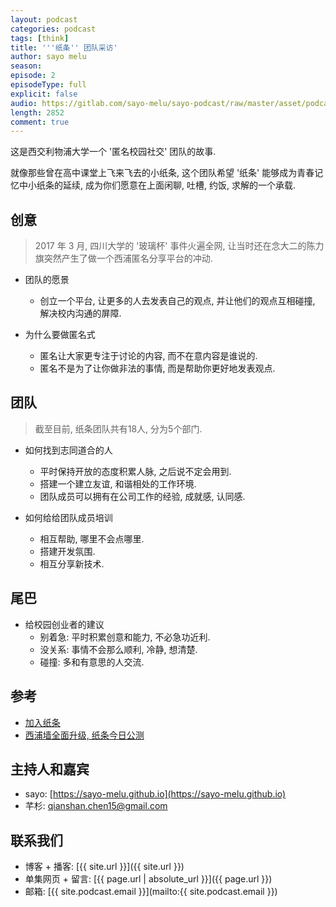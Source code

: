 ```yaml
---
layout: podcast
categories: podcast
tags: [think]
title: '''纸条'' 团队采访'
author: sayo melu
season:
episode: 2
episodeType: full
explicit: false
audio: https://gitlab.com/sayo-melu/sayo-podcast/raw/master/asset/podcast/2019-7-26-zhitiao-team-interview.m4a
length: 2852
comment: true
---
```


这是西交利物浦大学一个 '匿名校园社交' 团队的故事.

就像那些曾在高中课堂上飞来飞去的小纸条, 这个团队希望 '纸条' 能够成为青春记忆中小纸条的延续, 成为你们愿意在上面闲聊, 吐槽, 约饭, 求解的一个承载.

## 创意

> 2017 年 3 月, 四川大学的 '玻璃杯' 事件火遍全网, 让当时还在念大二的陈力旗突然产生了做一个西浦匿名分享平台的冲动.

- 团队的愿景
  - 创立一个平台, 让更多的人去发表自己的观点, 并让他们的观点互相碰撞, 解决校内沟通的屏障.

- 为什么要做匿名式
  - 匿名让大家更专注于讨论的内容, 而不在意内容是谁说的.
  - 匿名不是为了让你做非法的事情, 而是帮助你更好地发表观点.

## 团队

> 截至目前, 纸条团队共有18人, 分为5个部门.

- 如何找到志同道合的人
  - 平时保持开放的态度积累人脉, 之后说不定会用到.
  - 搭建一个建立友谊, 和谐相处的工作环境.
  - 团队成员可以拥有在公司工作的经验, 成就感, 认同感.

- 如何给给团队成员培训
  - 相互帮助, 哪里不会点哪里.
  - 搭建开发氛围.
  - 相互分享新技术.

## 尾巴

- 给校园创业者的建议
  - 别着急: 平时积累创意和能力, 不必急功近利.
  - 没关系: 事情不会那么顺利, 冷静, 想清楚.
  - 碰撞: 多和有意思的人交流.

## 参考

- [加入纸条](https://imgs.xjtluwall.com/201904/2d9d150e725a5d00.jpeg)
- [西浦墙全面升级, 纸条今日公测](https://mp.weixin.qq.com/s?__biz=MzI5MzA3NzQ1Nw==&mid=2650865625&idx=1&sn=45e2afcbb4f08ff3bc52e66f88467c2d)

## 主持人和嘉宾

- sayo: [https://sayo-melu.github.io](https://sayo-melu.github.io)
- 芊杉: [qianshan.chen15@gmail.com](mailto:qianshan.chen15@gmail.com)

## 联系我们

- 博客 + 播客: [{{ site.url }}]({{ site.url }})
- 单集网页 + 留言: [{{ page.url | absolute_url }}]({{ page.url }})
- 邮箱: [{{ site.podcast.email }}](mailto:{{ site.podcast.email }})
